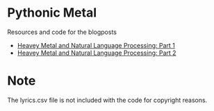 # Pythonic Metal

Resources and code for the blogposts 

 - [Heavey Metal and Natural Language Processing: Part 1](http://www.degeneratestate.org/posts/2016/Apr/20/heavy-metal-and-natural-language-processing-part-1/)
 - [Heavey Metal and Natural Language Processing: Part 2](http://www.degeneratestate.org/posts/2016/Sep/12/heavy-metal-and-natural-language-processing-part-2/)

# Note
The lyrics.csv file is not included with the code for copyright reasons.
